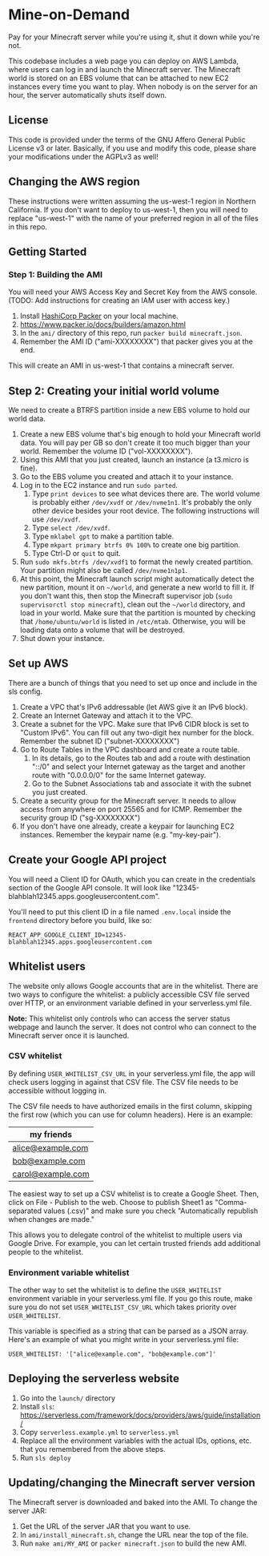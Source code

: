 # Mine-on-Demand

Pay for your Minecraft server while you're using it, shut it down while you're
not.

This codebase includes a web page you can deploy on AWS Lambda, where users can
log in and launch the Minecraft server. The Minecraft world is stored on an EBS
volume that can be attached to new EC2 instances every time you want to play.
When nobody is on the server for an hour, the server automatically shuts itself
down.

## License

This code is provided under the terms of the GNU Affero General Public
License v3 or later. Basically, if you use and modify this code, please share
your modifications under the AGPLv3 as well!

## Changing the AWS region

These instructions were written assuming the us-west-1 region in Northern
California. If you don't want to deploy to us-west-1, then you will need to
replace "us-west-1" with the name of your preferred region in all of the
files in this repo.

## Getting Started

### Step 1: Building the AMI

You will need your AWS Access Key and Secret Key from the AWS console. (TODO: Add instructions for creating an IAM user with access key.)

1. Install [HashiCorp Packer](https://www.packer.io/) on your local machine.
1. https://www.packer.io/docs/builders/amazon.html
1. In the `ami/` directory of this repo, run `packer build minecraft.json`.
1. Remember the AMI ID ("ami-XXXXXXXX") that packer gives you at the end.

This will create an AMI in us-west-1 that contains a minecraft server.


## Step 2: Creating your initial world volume

We need to create a BTRFS partition inside a new EBS volume to hold our world
data.

1. Create a new EBS volume that's big enough to hold your Minecraft world
data. You will pay per GB so don't create it too much bigger than your world.
Remember the volume ID ("vol-XXXXXXXX").
1. Using this AMI that you just created, launch an instance (a t3.micro is fine).
1. Go to the EBS volume you created and attach it to your instance.
1. Log in to the EC2 instance and run `sudo parted`.
    1. Type `print devices` to see what devices there are. The world volume
    is probably either `/dev/xvdf` or `/dev/nvme1n1`. It's probably the only
    other device besides your root device. The following instructions will
    use `/dev/xvdf`.
    1. Type `select /dev/xvdf`.
    1. Type `mklabel gpt` to make a partition table.
    1. Type `mkpart primary btrfs 0% 100%` to create one big partition.
    1. Type Ctrl-D or `quit` to quit.
1. Run `sudo mkfs.btrfs /dev/xvdf1` to format the newly created partition.
Your partition might also be called `/dev/nvme1n1p1`.
1. At this point, the Minecraft launch script might automatically detect the
new partition, mount it on `~/world`, and generate a new world to fill it. If
you don't want this, then stop the Minecraft supervisor job (`sudo
supervisorctl stop minecraft`), clean out the `~/world` directory, and load
in your world. Make sure that the partition is mounted by checking that
`/home/ubuntu/world` is listed in `/etc/mtab`. Otherwise, you will be loading
data onto a volume that will be destroyed.
1. Shut down your instance.

## Set up AWS

There are a bunch of things that you need to set up once and include in the sls config.

1. Create a VPC that's IPv6 addressable (let AWS give it an IPv6 block).
1. Create an Internet Gateway and attach it to the VPC.
1. Create a subnet for the VPC. Make sure that IPv6 CIDR block is set to
"Custom IPv6". You can fill out any two-digit hex number for the block.
Remember the subnet ID ("subnet-XXXXXXXX")
1. Go to Route Tables in the VPC dashboard and create a route table.
    1. In its details, go to the Routes tab and add a route with destination
      "::/0" and select your Internet gateway as the target and another route
      with "0.0.0.0/0" for the same Internet gateway.
    1. Go to the Subnet Associations tab and associate it with the subnet you
      just created.
1. Create a security group for the Minecraft server. It needs to allow access
from anywhere on port 25565 and for ICMP. Remember the security group ID
("sg-XXXXXXXX")
1. If you don't have one already, create a keypair for launching EC2
instances. Remember the keypair name (e.g. "my-key-pair").

## Create your Google API project

You will need a Client ID for OAuth, which you can create in the credentials
section of the Google API console. It will look like
"12345-blahblah12345.apps.googleusercontent.com".

You'll need to put this client ID in a file named `.env.local` inside the
`frontend` directory before you build, like so:

```
REACT_APP_GOOGLE_CLIENT_ID=12345-blahblah12345.apps.googleusercontent.com
```

## Whitelist users

The website only allows Google accounts that are in the whitelist. There are
two ways to configure the whitelist: a publicly accessible CSV file served over
HTTP, or an environment variable defined in your serverless.yml file.

**Note:** This whitelist only controls who can access the server status webpage
and launch the server. It does not control who can connect to the Minecraft
server once it is launched.

### CSV whitelist

By defining `USER_WHITELIST_CSV_URL` in your serverless.yml file, the app will
check users logging in against that CSV file. The CSV file needs to be
accessible without logging in.

The CSV file needs to have authorized emails in the first column, skipping the
first row (which you can use for column headers). Here is an example:

| my friends        |
|-------------------|
| alice@example.com |
| bob@example.com   |
| carol@example.com |

The easiest way to set up a CSV whitelist is to create a Google Sheet. Then,
click on File - Publish to the web. Choose to publish Sheet1 as
"Comma-separated values (.csv)" and make sure you check "Automatically
republish when changes are made."

This allows you to delegate control of the whitelist to multiple users via
Google Drive. For example, you can let certain trusted friends add additional
people to the whitelist.

### Environment variable whitelist

The other way to set the whitelist is to define the `USER_WHITELIST`
environment variable in your serverless.yml file. If you go this route, make
sure you do not set `USER_WHITELIST_CSV_URL` which takes priority over
`USER_WHITELIST`.

This variable is specified as a string that can be parsed as a JSON array.
Here's an example of what you might write in your serverless.yml file:

    USER_WHITELIST: '["alice@example.com", "bob@example.com"]'

## Deploying the serverless website

1. Go into the `launch/` directory
1. Install `sls`: https://serverless.com/framework/docs/providers/aws/guide/installation/
1. Copy `serverless.example.yml` to `serverless.yml`
1. Replace all the environment variables with the actual IDs, options, etc.
that you remembered from the above steps.
1. Run `sls deploy`

## Updating/changing the Minecraft server version

The Minecraft server is downloaded and baked into the AMI. To change the server JAR:

1. Get the URL of the server JAR that you want to use.
1. In `ami/install_minecraft.sh`, change the URL near the top of the file.
1. Run `make ami/MY_AMI` or `packer minecraft.json` to build the new AMI.
